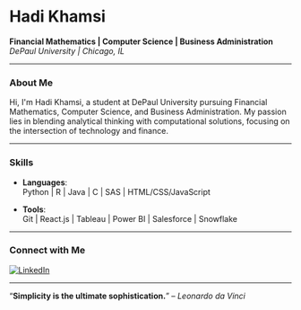# Hadi Khamsi

**Financial Mathematics | Computer Science | Business Administration**  
*DePaul University | Chicago, IL*

---

### About Me  
Hi, I'm Hadi Khamsi, a student at DePaul University pursuing Financial Mathematics, Computer Science, and Business Administration. My passion lies in blending analytical thinking with computational solutions, focusing on the intersection of technology and finance.

---

### Skills

- **Languages**:  
  Python | R | Java | C | SAS | HTML/CSS/JavaScript

- **Tools**:  
  Git | React.js | Tableau | Power BI | Salesforce | Snowflake

---

### Connect with Me  
[![LinkedIn](https://img.shields.io/badge/LinkedIn-Hadi%20Khamsi-blue?style=for-the-badge&logo=linkedin)](https://www.linkedin.com/in/hadikhamsi)

---

“**Simplicity is the ultimate sophistication.**” – *Leonardo da Vinci*

<!--
**hadi-khamsi/hadi-khamsi** is a ✨ _special_ ✨ repository because its `README.md` (this file) appears on your GitHub profile.

Here are some ideas to get you started:

- 🔭 I’m currently working on ...
- 🌱 I’m currently learning ...
- 👯 I’m looking to collaborate on ...
- 🤔 I’m looking for help with ...
- 💬 Ask me about ...
- 📫 How to reach me: ...
- 😄 Pronouns: ...
- ⚡ Fun fact: ...
-->
